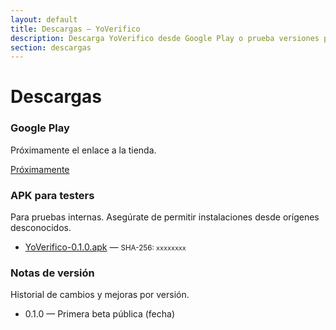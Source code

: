 ```yaml
---
layout: default
title: Descargas — YoVerifico
description: Descarga YoVerifico desde Google Play o prueba versiones preliminares.
section: descargas
---
```



# Descargas


<div class="card-grid" style="margin-top:1rem;">
<div class="card">
<h3>Google Play</h3>
<p class="muted">Próximamente el enlace a la tienda.</p>
<p><a class="button" href="#" aria-disabled="true">Próximamente</a></p>
</div>
<div class="card">
<h3>APK para testers</h3>
<p class="muted">Para pruebas internas. Asegúrate de permitir instalaciones desde orígenes desconocidos.</p>
<ul>
<li><a href="#">YoVerifico-0.1.0.apk</a> — <small>SHA-256: <code>xxxxxxxx</code></small></li>
</ul>
</div>
<div class="card">
<h3>Notas de versión</h3>
<p class="muted">Historial de cambios y mejoras por versión.</p>
<ul>
<li>0.1.0 — Primera beta pública (fecha)</li>
</ul>
</div>
</div>